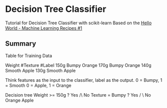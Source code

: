 # Decision Tree Classifier

Tutorial for Decision Tree Classifier with scikit-learn
Based on the [Hello World - Machine Learning Recipes #1](https://www.youtube.com/watch?v=cKxRvEZd3Mw)

## Summary

Table for Training Data

Weight  #Texture    #Label
150g    Bumpy       Orange
170g    Bumpy       Orange
140g    Smooth      Apple
130g    Smooth      Apple

Think features as the input to the classifier, label as the output.
0 = Bumpy, 1 = Smooth
0 = Apple, 1 = Orange

Decision tree
                Weight >= 150g ?
                Yes    /\   No
    Texture = Bumpy ?
        Yes   / \   No
     Orange        Apple